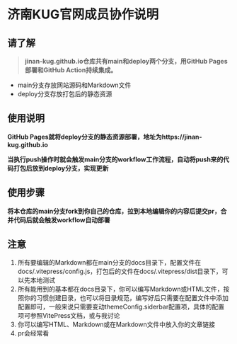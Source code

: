 # 济南KUG官网成员协作说明

## 请了解

> **jinan-kug.github.io仓库共有main和deploy两个分支，用GitHub Pages部署和GitHub Action持续集成。**

- main分支存放网站源码和Markdown文件
- deploy分支存放打包后的静态资源



## 使用说明

**GitHub Pages就将deploy分支的静态资源部署，地址为https://jinan-kug.github.io**

**当执行push操作时就会触发main分支的workflow工作流程，自动将push来的代码打包后放到deploy分支，实现更新**



## 使用步骤

**将本仓库的main分支fork到你自己的仓库，拉到本地编辑你的内容后提交pr，合并代码后就会触发workflow自动部署**



## 注意

1. 所有要编辑的Markdown都在main分支的docs目录下，配置文件在docs/.vitepress/config.js，打包后的文件在docs/.vitepress/dist目录下，可以先本地测试
2. 所有能用到的基本都在docs目录下，你可以编写Markdown或HTML文件，按照你的习惯创建目录，也可以将目录规范，编写好后只需要在配置文件中添加配置即可，一般来说只需要变动themeConfig.siderbar配置项，具体的配置项可参照VitePress文档，或与我讨论
3. 你可以编写HTML、Markdown或在Markdown文件中放入你的文章链接
4. pr会经常看
